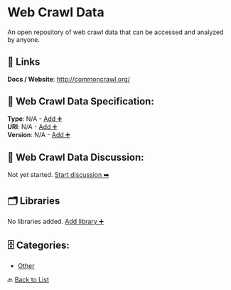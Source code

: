 # Web Crawl Data

An open repository of web crawl data that can be accessed and analyzed by anyone.

##  🔗 Links
**Docs / Website**: http://commoncrawl.org/

## 🧬 Web Crawl Data Specification:
**Type**: N/A - [Add ➕](https://github.com/apis-list/apis-list/edit/main/apis/web-crawl-data/web-crawl-data.yaml)  
**URI**: N/A - [Add ➕](https://github.com/apis-list/apis-list/edit/main/apis/web-crawl-data/web-crawl-data.yaml)  
**Version**: N/A - [Add ➕](https://github.com/apis-list/apis-list/edit/main/apis/web-crawl-data/web-crawl-data.yaml)

## 💬 Web Crawl Data Discussion:
Not yet started. [Start discussion ➡️](https://github.com/apis-list/apis-list/discussions/new)

## 🗂️ Libraries

No libraries added. [Add library ➕](https://github.com/apis-list/apis-list/edit/main/apis/web-crawl-data/web-crawl-data.yaml)    


## 🗄️ Categories:
- [Other](https://github.com/apis-list/apis-list#other-)

🔙  [Back to List](https://github.com/apis-list/apis-list)
